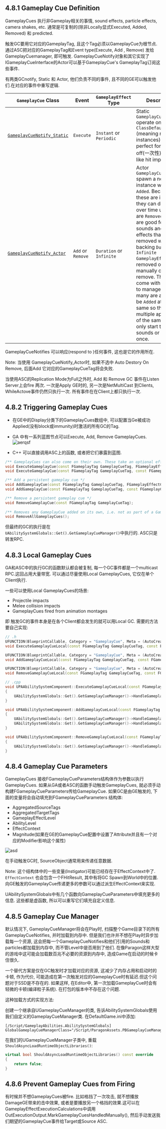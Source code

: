 ## 4.8.1 Gameplay Cue Definition
GameplayCues 执行非Gameplay相关的事情, sound effects, particle effects, camera shakes, etc. 通常是可复制的(除非Locally显式Executed, Added, Removed) 和 predicted.

触发GC要用它对应的GameplayTag, 且这个Tag必须以GameplayCue为根节点.通过ASC把对应的GameplayTag和Event type(Execute, Add , Remove) 发给GameplayCuemanager, 即可触发. GameplayCueNotify对象和其它实现了IGameplayCueInterface的Actor可以基于GameplayCue's GameplayTag订阅这些事件.

有两类GCnotify, Static 和 Actor, 他们负责不同的事件, 且不同的GE可以触发他们.在对应的事件中重写逻辑.

| `GameplayCue` Class | Event             | `GameplayEffect` Type    | Description    |
| ------------------- | ----------------- | ------------------------ | -------------- |
| [`GameplayCueNotify_Static`](https://docs.unrealengine.com/en-US/API/Plugins/GameplayAbilities/UGameplayCueNotify_Static/index.html) | `Execute`         | `Instant` or `Periodic`  | Static `GameplayCueNotifies` operate on the `ClassDefaultObject` (meaning no instances) and are perfect for one-off(一次性) effects like hit impacts. |
| [`GameplayCueNotify_Actor`](https://docs.unrealengine.com/en-US/BlueprintAPI/GameplayCueNotify/index.html)                           | `Add` or `Remove` | `Duration` or `Infinite` | Actor `GameplayCueNotifies` spawn a new instance when `Added`. Because these are instanced, they can do actions over time until they are `Removed`. These are good for looping sounds and particle effects that will be removed when the backing `Duration` or `Infinite` `GameplayEffect` is removed or by manually calling remove. These also come with options to manage how many are allowed to be `Added` at the same so that multiple applications of the same effect only start the sounds or particles once. |

GameplayCueNotifies 可以响应(respond to )任何事件, 这也是它的作用所在.

Note: 当使用 GameplayCueNotify_Actor时, 如果不选中 Auto Destory On Remove, 后面Add 它对应的GameplayCueTag将会失败.

当使用ASC的Replication Mode为Full之外时, Add 和 Remove GC 事件在Listen Server上会fire 两次. 一次是Apply GE时的, 另一次是NetMultiCast 到Clients, WhileActove事件仍然只执行一次. 所有事件在在Client上都只执行一次.

## 4.8.2 Triggering Gameplay Cues
* 在GE中的Display分类下的GameplayCues数组中, 可以配置当Ge被成功Applied(没有block或immunity)时激活的所有GC的Tag.

* GA 中有一系列蓝图节点可以Execute, Add, Remove GameplayCues.
![aerqsf](./GC_Activate_BPNode.png)

* C++  可以直接调用ASC上的函数, 或者把它们暴露到蓝图.

```c++
/** GameplayCues can also come on their own. These take an optional effect context to pass through hit result, etc */
void ExecuteGameplayCue(const FGameplayTag GameplayCueTag, FGameplayEffectContextHandle EffectContext = FGameplayEffectContextHandle());
void ExecuteGameplayCue(const FGameplayTag GameplayCueTag, const FGameplayCueParameters& GameplayCueParameters);

/** Add a persistent gameplay cue */
void AddGameplayCue(const FGameplayTag GameplayCueTag, FGameplayEffectContextHandle EffectContext = FGameplayEffectContextHandle());
void AddGameplayCue(const FGameplayTag GameplayCueTag, const FGameplayCueParameters& GameplayCueParameters);

/** Remove a persistent gameplay cue */
void RemoveGameplayCue(const FGameplayTag GameplayCueTag);
	
/** Removes any GameplayCue added on its own, i.e. not as part of a GameplayEffect. */
void RemoveAllGameplayCues();
```
但最终的GC的执行是在`UAbilitySystemGlobals::Get().GetGameplayCueManager()`中执行的. ASC只是转发RPC.

## 4.8.3 Local Gameplay Cues
GA和ASC中的执行GC的函数默认都会被复制, 每一个GC事件都是一个multicast RPC.这回占用大量带宽. 可以通过尽量使用Local GameplayCues, 它仅在单个Client执行.


一些可以使用Local GameplayCues的场景: 
* Projectile impacts
* Melee collision impacts
* GameplayCues fired from  animation montages

即 触发GC的事件本身是在各个Client都会发生的就可以用Local GC. 需要的方法要自己实现:
```c++
// .h
UFUNCTION(BlueprintCallable, Category = "GameplayCue", Meta = (AutoCreateRefTerm = "GameplayCueParameters", GameplayTagFilter = "GameplayCue"))
void ExecuteGameplayCueLocal(const FGameplayTag GameplayCueTag, const FGameplayCueParameters& GameplayCueParameters);

UFUNCTION(BlueprintCallable, Category = "GameplayCue", Meta = (AutoCreateRefTerm = "GameplayCueParameters", GameplayTagFilter = "GameplayCue"))
void AddGameplayCueLocal(const FGameplayTag GameplayCueTag, const FGameplayCueParameters& GameplayCueParameters);

UFUNCTION(BlueprintCallable, Category = "GameplayCue", Meta = (AutoCreateRefTerm = "GameplayCueParameters", GameplayTagFilter = "GameplayCue"))
void RemoveGameplayCueLocal(const FGameplayTag GameplayCueTag, const FGameplayCueParameters& GameplayCueParameters);

// .cpp
void UPAAbilitySystemComponent::ExecuteGameplayCueLocal(const FGameplayTag GameplayCueTag, const FGameplayCueParameters & GameplayCueParameters)
{
	UAbilitySystemGlobals::Get().GetGameplayCueManager()->HandleGameplayCue(GetOwner(), GameplayCueTag, EGameplayCueEvent::Type::Executed, GameplayCueParameters);
}

void UPAAbilitySystemComponent::AddGameplayCueLocal(const FGameplayTag GameplayCueTag, const FGameplayCueParameters & GameplayCueParameters)
{
	UAbilitySystemGlobals::Get().GetGameplayCueManager()->HandleGameplayCue(GetOwner(), GameplayCueTag, EGameplayCueEvent::Type::OnActive, GameplayCueParameters);
	UAbilitySystemGlobals::Get().GetGameplayCueManager()->HandleGameplayCue(GetOwner(), GameplayCueTag, EGameplayCueEvent::Type::WhileActive, GameplayCueParameters);
}

void UPAAbilitySystemComponent::RemoveGameplayCueLocal(const FGameplayTag GameplayCueTag, const FGameplayCueParameters & GameplayCueParameters)
{
	UAbilitySystemGlobals::Get().GetGameplayCueManager()->HandleGameplayCue(GetOwner(), GameplayCueTag, EGameplayCueEvent::Type::Removed, GameplayCueParameters);
}
```

## 4.8.4 Gameplay Cue Parameters

GameplayCues 接收FGameplayCueParameters结构体作为参数以执行GameplayCues. 如果从GA或者ASC的函数手动触发GameplayCues, 就必须手动构建FGameplayCueParameters传给GameplayCue. 如果GC是由GE触发的, 下面的变量将会自动填充到FGameplayCueParameters 结构体: 
* AggregatedSourceTags
* AggregatedTargetTags
* GameplayEffectLevel
* AbilityLevel
* EffectContext
* Magnitude(如果在GE的GameplayCue配置中设置了Attribute并且有一个对应的Modifier影响这个属性)

![asd](./GameplayCueParameters.png)

在手动触发GC时, SourceObject通常用来传递任意数据.

Note: 这个结构体中的一些变量(Instigator)可能已经存在于EffectContext中了.  `EffectContext` 也会包含一个FHitResult, 其中有将GC Spawn到World中的位置. 向GE触发的GameplayCue传递更多的参数可以通过派生EffectContext来实现.

UAbilitySystemGlobals中有几个函数向GameplayCueParameters中填充更多的信息. 这些都是虚函数, 所以可以重写它们填充自定义信息.

## 4.8.5 Gameplay Cue Manager

默认情况下, GameplayCueManager将会在Play时, 扫描整个Game目录下的所有GameplayCueNotifies, 并时加载到内存中. 但是我们也许并不想在Play时异步加载每一个资源, 这会把每一个GameplayCueNotifies和他们引用的Sounds和particles都加载到内存中, 而不管Level中是否用到了他们. 在像Paragon这样大型的游戏中这可能会加载数百兆不必要的资源到内存中, 造成Game在启动的时候卡住很久.

一个替代方案是仅在GC触发时才加载对应的资源, 这减少了内存占用和启动时的卡顿, 作为代价, 可能造成在第一次触发对应的GameplayCue时有延迟.但这个问题对于SSD是不存在的. 如果这样, 在Editor中, 第一次加载GameplayCue时会有轻微的卡顿(编译粒子系统). 在打包的版本中不存在这个问题.

这种加载方式的实现方法:

创建一个继承自UGameplayCueManager的类, 告诉AbilitySystemGlobals使用我们自定义的GameplayCueManager类. 在DefaultGame.ini中添加:
```
[/Script/GameplayAbilities.AbilitySystemGlobals]
GlobalGameplayCueManagerClass="/Script/ParagonAssets.PBGameplayCueManager"
```
在我们的UGameplayCueManager子类中, 重载`ShouldAsyncLoadRuntimeObjectLibraries()`:
```c++
virtual bool ShouldAsyncLoadRuntimeObjectLibraries() const override
{
	return false;
}
```

## 4.8.6 Prevent Gameplay Cues from Firing

有时候并不想GameplayCues被fire. 比如格挡了一次攻击, 就不想播放DamageGE带来的击中效果, 或者是要播放另一个格挡的效果.这可以在GameplayEffectExecutionCalculations中调用OutExecutionOutput.MarkGameplayCuesHandledManually(), 然后手动发送我们期望的GameplayCue事件给Target或Source ASC.